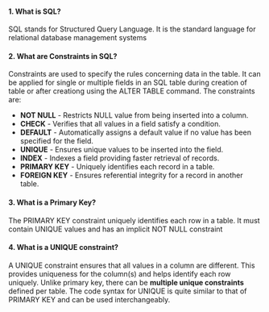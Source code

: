 #### 1. What is SQL?
SQL stands for Structured Query Language. It is the standard language for relational database management systems

#### 2. What are Constraints in SQL?
Constraints are used to specify the rules concerning data in the table. It can be applied for single or multiple fields in an SQL table during creation of table or after creationg using the ALTER TABLE command. The constraints are:

* **NOT NULL** - Restricts NULL value from being inserted into a column.
* **CHECK** - Verifies that all values in a field satisfy a condition.
* **DEFAULT** - Automatically assigns a default value if no value has been specified for the field.
* **UNIQUE** - Ensures unique values to be inserted into the field.
* **INDEX** - Indexes a field providing faster retrieval of records.
* **PRIMARY KEY**  - Uniquely identifies each record in a table.
* **FOREIGN KEY**  - Ensures referential integrity for a record in another table.

#### 3. What is a Primary Key?
The PRIMARY KEY constraint uniquely identifies each row in a table. It must contain UNIQUE values and has an implicit NOT NULL constraint

#### 4. What is a UNIQUE constraint?
A UNIQUE constraint ensures that all values in a column are different. This provides uniqueness for the column(s) and helps identify each row uniquely. Unlike primary key, there can be **multiple unique constraints** defined per table. The code syntax for UNIQUE is quite similar to that of PRIMARY KEY and can be used interchangeably.




